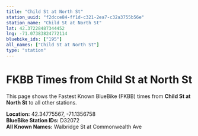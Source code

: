 ```yaml
---
title: "Child St at North St"
station_uuid: "f2dcce84-ff1d-c321-2ea7-c32a3755b56e"
station_name: "Child St at North St"
lat: 42.37228487344452
lng: -71.07383824772114
bluebike_ids: ["195"]
all_names: ["Child St at North St"]
type: "station"
---
```


# FKBB Times from Child St at North St

This page shows the Fastest Known BlueBike (FKBB) times from **Child St at North St** to all other stations.

**Location:** 42.34775567, -71.1356758  
**BlueBike Station IDs:** D32072  
**All Known Names:** Walbridge St at Commonwealth Ave


